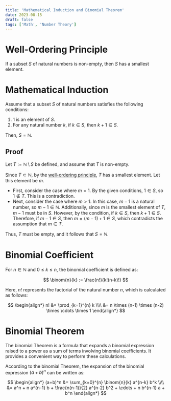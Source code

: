 ```yaml
---
title: 'Mathematical Induction and Binomial Theorem'
date: 2023-08-15
draft: false
tags: ['Math', 'Number Theory']
---
```


# Well-Ordering Principle

If a subset $S$ of natural numbers is non-empty, then $S$ has a smallest element.

# Mathematical Induction

Assume that a subset $S$ of natural numbers satisfies the following conditions:

1. $1$ is an element of $S$.
2. For any natural number $k$, if $k \in S$, then $k+1 \in S$.

Then, $S = \mathbb{N}$.

## Proof

Let $T := \mathbb{N} \setminus S$ be defined, and assume that $T$ is non-empty.

Since $T \subset \mathbb{N}$, by the [well-ordering principle](#well-ordering-principle), $T$ has a smallest element. Let this element be $m$.

-   First, consider the case where $m = 1$. By the given conditions, $1 \in S$, so $1 \notin T$. This is a contradiction.
-   Next, consider the case where $m > 1$. In this case, $m-1$ is a natural number, so $m-1 \in \mathbb{N}$. Additionally, since $m$ is the smallest element of $T$, $m-1$ must be in $S$. However, by the condition, if $k \in S$, then $k+1 \in S$. Therefore, if $m-1 \in S$, then $m = (m-1)+1 \in S$, which contradicts the assumption that $m \in T$.

Thus, $T$ must be empty, and it follows that $S = \mathbb{N}$.

# Binomial Coefficient

For $n \in \mathbb{N}$ and $0 \leq k \leq n$, the binomial coefficient is defined as:

$$
\binom{n}{k} := \frac{n!}{k!(n-k)!}
$$

Here, $n!$ represents the factorial of the natural number $n$, which is calculated as follows:

$$
\begin{align*}
n! &= \prod_{k=1}^{n} k \\\\
   &= n \times (n-1) \times (n-2) \times \cdots \times 1
\end{align*}
$$

# Binomial Theorem

The binomial Theorem is a formula that expands a binomial expression raised to a power as a sum of terms involving binomial coefficients. It provides a convenient way to perform these calculations.

According to the binomial Theorem, the expansion of the binomial expression $(a+b)^n$ can be written as:

$$
\begin{align*}
(a+b)^n &= \sum_{k=0}^{n} \binom{n}{k} a^{n-k} b^k \\\\
&= a^n + n a^{n-1} b + \frac{n(n-1)}{2} a^{n-2} b^2 + \cdots + n b^{n-1} a + b^n
\end{align*}
$$
